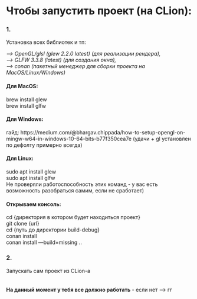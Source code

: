 <h1>Чтобы запустить проект (на CLion):</h1>
<h3>1.</h3> Установка всех библиотек и тп:
<p>
<em>
--> OpenGL/glsl (glew 2.2.0 latest) (для реализации рендера),<br>
--> GLFW 3.3.8 (latest) (для создания окна),<br>
--> conan (пакетный менеджер для сборки проекта на MacOS/Linux/Windows)<br>
</em>
</p>
<p>

<h4>Для MacOS:</h4>
<p>
brew install glew<br>
brew install glfw<br>
</p>

<h4>Для Windows:</h4>
<p>
гайд: https://medium.com/@bhargav.chippada/how-to-setup-opengl-on-mingw-w64-in-windows-10-64-bits-b77f350cea7e
(удачи + gl установлен по дефолту примерно всегда)
</p>

<h4>Для Linux:</h4>
<p>
sudo apt install glew<br>
sudo apt install glfw<br>
Не проверяли работоспособность этих команд - у вас есть возможность разобраться самим, если не сработает)
</p>

<h4>Открываем консоль:</h4>

cd {директория в котором будет находиться проект}<br>
git clone {url}<br> 
cd {путь до директории build-debug}<br>
conan install<br>
conan install —build=missing ..<br>

<h3>2.</h3>
Запускать сам проект из CLion-a<br><br><br>
<strong>На данный момент у тебя все должно работать</strong> - если нет --> гг
